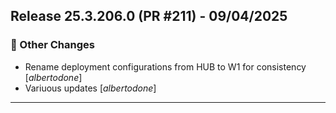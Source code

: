 ## Release 25.3.206.0 (PR #211) - 09/04/2025
### 🔧 Other Changes
  * Rename deployment configurations from HUB to W1 for consistency [*albertodone*]
  * Variuous updates [*albertodone*]

---

